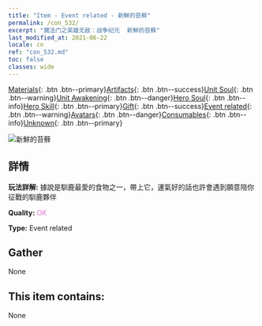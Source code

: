 ```yaml
---
title: "Item - Event related - 新鮮的苔蘚"
permalink: /con_532/
excerpt: "魔法门之英雄无敌：战争纪元  新鮮的苔蘚"
last_modified_at: 2021-06-22
locale: cn
ref: "con_532.md"
toc: false
classes: wide
---
```

 [Materials](/ItemsCN/){: .btn .btn--primary}[Artifacts](/ItemsCN/Artifacts/){: .btn .btn--success}[Unit Soul](/ItemsCN/UnitSoul/){: .btn .btn--warning}[Unit Awakening](/ItemsCN/UnitAwakening/){: .btn .btn--danger}[Hero Soul](/ItemsCN/HeroSoul/){: .btn .btn--info}[Hero Skill](/ItemsCN/HeroSkill/){: .btn .btn--primary}[Gift](/ItemsCN/Gift/){: .btn .btn--success}[Event related](/ItemsCN/Events/){: .btn .btn--warning}[Avatars](/ItemsCN/Avatars/){: .btn .btn--danger}[Consumables](/ItemsCN/Consumables/){: .btn .btn--info}[Unknown](/ItemsCN/Unknown/){: .btn .btn--primary}

 ![新鮮的苔蘚](/images/t/i_10018.png)

## 詳情
 **玩法詳解:** 據說是馴鹿最愛的食物之一，帶上它，運氣好的話也許會遇到願意陪你征戰的馴鹿夥伴

 **Quality:** <span style="color: #DA70D6">OK</span>

 **Type:** Event related

## Gather

  None

## This item contains:

  None

